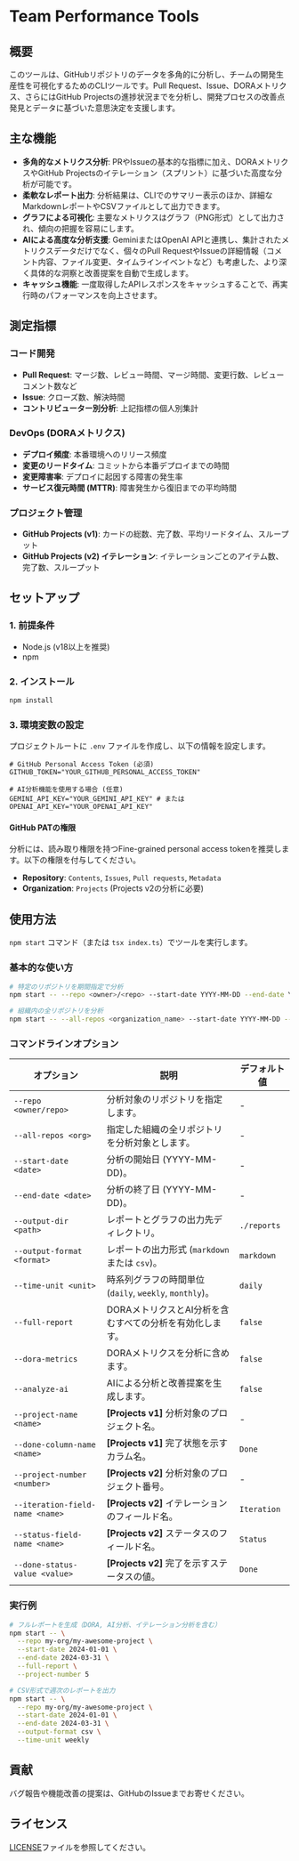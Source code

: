 # Team Performance Tools

## 概要

このツールは、GitHubリポジトリのデータを多角的に分析し、チームの開発生産性を可視化するためのCLIツールです。Pull Request、Issue、DORAメトリクス、さらにはGitHub Projectsの進捗状況までを分析し、開発プロセスの改善点発見とデータに基づいた意思決定を支援します。

## 主な機能

- **多角的なメトリクス分析**: PRやIssueの基本的な指標に加え、DORAメトリクスやGitHub Projectsのイテレーション（スプリント）に基づいた高度な分析が可能です。
- **柔軟なレポート出力**: 分析結果は、CLIでのサマリー表示のほか、詳細なMarkdownレポートやCSVファイルとして出力できます。
- **グラフによる可視化**: 主要なメトリクスはグラフ（PNG形式）として出力され、傾向の把握を容易にします。
- **AIによる高度な分析支援**: GeminiまたはOpenAI APIと連携し、集計されたメトリクスデータだけでなく、個々のPull RequestやIssueの詳細情報（コメント内容、ファイル変更、タイムラインイベントなど）も考慮した、より深く具体的な洞察と改善提案を自動で生成します。
- **キャッシュ機能**: 一度取得したAPIレスポンスをキャッシュすることで、再実行時のパフォーマンスを向上させます。

## 測定指標

### コード開発
- **Pull Request**: マージ数、レビュー時間、マージ時間、変更行数、レビューコメント数など
- **Issue**: クローズ数、解決時間
- **コントリビューター別分析**: 上記指標の個人別集計

### DevOps (DORAメトリクス)
- **デプロイ頻度**: 本番環境へのリリース頻度
- **変更のリードタイム**: コミットから本番デプロイまでの時間
- **変更障害率**: デプロイに起因する障害の発生率
- **サービス復元時間 (MTTR)**: 障害発生から復旧までの平均時間

### プロジェクト管理
- **GitHub Projects (v1)**: カードの総数、完了数、平均リードタイム、スループット
- **GitHub Projects (v2) イテレーション**: イテレーションごとのアイテム数、完了数、スループット

## セットアップ

### 1. 前提条件

- Node.js (v18以上を推奨)
- npm

### 2. インストール

```bash
npm install
```

### 3. 環境変数の設定

プロジェクトルートに `.env` ファイルを作成し、以下の情報を設定します。

```dotenv
# GitHub Personal Access Token (必須)
GITHUB_TOKEN="YOUR_GITHUB_PERSONAL_ACCESS_TOKEN"

# AI分析機能を使用する場合 (任意)
GEMINI_API_KEY="YOUR_GEMINI_API_KEY" # または OPENAI_API_KEY="YOUR_OPENAI_API_KEY"
```

#### GitHub PATの権限

分析には、読み取り権限を持つFine-grained personal access tokenを推奨します。以下の権限を付与してください。

- **Repository**: `Contents`, `Issues`, `Pull requests`, `Metadata`
- **Organization**: `Projects` (Projects v2の分析に必要)

## 使用方法

`npm start` コマンド（または `tsx index.ts`）でツールを実行します。

### 基本的な使い方

```bash
# 特定のリポジトリを期間指定で分析
npm start -- --repo <owner>/<repo> --start-date YYYY-MM-DD --end-date YYYY-MM-DD

# 組織内の全リポジトリを分析
npm start -- --all-repos <organization_name> --start-date YYYY-MM-DD --end-date YYYY-MM-DD
```

### コマンドラインオプション

| オプション | 説明 | デフォルト値 |
| --- | --- | --- |
| `--repo <owner/repo>` | 分析対象のリポジトリを指定します。 | - |
| `--all-repos <org>` | 指定した組織の全リポジトリを分析対象とします。 | - |
| `--start-date <date>` | 分析の開始日 (YYYY-MM-DD)。 | - |
| `--end-date <date>` | 分析の終了日 (YYYY-MM-DD)。 | - |
| `--output-dir <path>` | レポートとグラフの出力先ディレクトリ。 | `./reports` |
| `--output-format <format>` | レポートの出力形式 (`markdown` または `csv`)。 | `markdown` |
| `--time-unit <unit>` | 時系列グラフの時間単位 (`daily`, `weekly`, `monthly`)。 | `daily` |
| `--full-report` | DORAメトリクスとAI分析を含むすべての分析を有効化します。 | `false` |
| `--dora-metrics` | DORAメトリクスを分析に含めます。 | `false` |
| `--analyze-ai` | AIによる分析と改善提案を生成します。 | `false` |
| `--project-name <name>` | **[Projects v1]** 分析対象のプロジェクト名。 | - |
| `--done-column-name <name>` | **[Projects v1]** 完了状態を示すカラム名。 | `Done` |
| `--project-number <number>` | **[Projects v2]** 分析対象のプロジェクト番号。 | - |
| `--iteration-field-name <name>` | **[Projects v2]** イテレーションのフィールド名。 | `Iteration` |
| `--status-field-name <name>` | **[Projects v2]** ステータスのフィールド名。 | `Status` |
| `--done-status-value <value>` | **[Projects v2]** 完了を示すステータスの値。 | `Done` |

### 実行例

```bash
# フルレポートを生成（DORA, AI分析、イテレーション分析を含む）
npm start -- \
  --repo my-org/my-awesome-project \
  --start-date 2024-01-01 \
  --end-date 2024-03-31 \
  --full-report \
  --project-number 5

# CSV形式で週次のレポートを出力
npm start -- \
  --repo my-org/my-awesome-project \
  --start-date 2024-01-01 \
  --end-date 2024-03-31 \
  --output-format csv \
  --time-unit weekly
```

## 貢献

バグ報告や機能改善の提案は、GitHubのIssueまでお寄せください。

## ライセンス

[LICENSE](LICENSE)ファイルを参照してください。